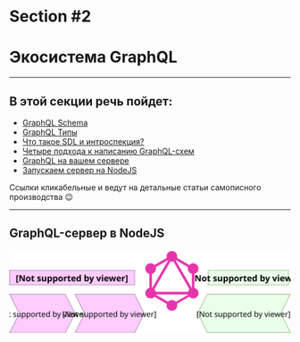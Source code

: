 # Section #2

# Экосистема GraphQL

-----

## В этой секции речь пойдет:

- [GraphQL Schema](https://github.com/nodkz/conf-talks/blob/master/articles/graphql/schema/README.md)
- [GraphQL Типы](https://github.com/nodkz/conf-talks/blob/master/articles/graphql/types/README.md)
- [Что такое SDL и интроспекция?](https://github.com/nodkz/conf-talks/blob/master/articles/graphql/schema/README.md#sdl-schema-definition-language)
- [Четыре подхода к написанию GraphQL-схем](https://github.com/nodkz/conf-talks/blob/master/articles/graphql/schema-build-ways/README.md)
- [GraphQL на вашем сервере](https://github.com/nodkz/conf-talks/blob/master/articles/graphql/server/README.md)
- [Запускаем сервер на NodeJS](https://github.com/nodkz/conf-talks/blob/master/articles/graphql/schema-build-ways/server.js)

Ссылки кликабельные и ведут на детальные статьи самописного производства 😉

---

## GraphQL-сервер в NodeJS

![Диаграмма экосистемы](./diagram-ecosystem.svg) <!-- .element: style="width: 90vw;" class="plain"  -->
<!-- https://drive.google.com/file/d/1G-Iu_fZdrois9NZY1-5YGWNwELJEzy6Y/view?usp=sharing -->

